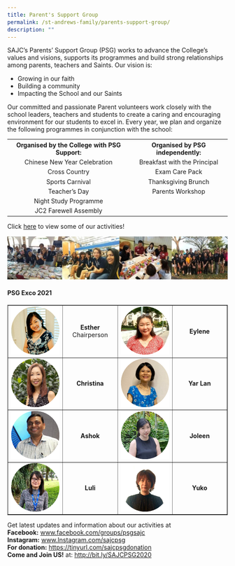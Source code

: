 ```yaml
---
title: Parent's Support Group
permalink: /st-andrews-family/parents-support-group/
description: ""
---
```

<p>SAJC&rsquo;s Parents&rsquo; Support Group (PSG) works to advance the College&rsquo;s values and visions, supports its programmes and build strong relationships among parents, teachers and Saints. Our vision is:</p>
<ul>
<li>Growing in our faith</li>
<li>Building a community</li>
<li>Impacting the School and our Saints</li>
</ul>
<p>Our committed and passionate Parent volunteers work closely with the school leaders, teachers and students to create a caring and encouraging environment for our students to excel in. Every year, we plan and organize the following programmes in conjunction with the school:</p>
<table>
<tbody>
<tr>
<th style="text-align: center;">Organised by the College with PSG Support:</th>
<th style="text-align: center;">Organised by PSG independently:</th>
</tr>
<tr>
<td style="text-align: center;">Chinese New Year Celebration</td>
<td style="text-align: center;">Breakfast with the Principal</td>
</tr>
<tr>
<td style="text-align: center;">Cross Country</td>
<td style="text-align: center;">Exam Care Pack</td>
</tr>
<tr>
<td style="text-align: center;">Sports Carnival</td>
<td style="text-align: center;">Thanksgiving Brunch</td>
</tr>
<tr>
<td style="text-align: center;">Teacher&rsquo;s Day</td>
<td style="text-align: center;">Parents Workshop</td>
</tr>
<tr>
<td style="text-align: center;">Night Study Programme</td>
</tr>
<tr>
<td style="text-align: center;">JC2 Farewell Assembly</td>
</tr>
</tbody>
</table>
<p>Click <a href="https://drive.google.com/file/d/11dBv3cuUKHxxs-saWlWEAZyCDc92rxKT/view?usp=sharing" target="_blank" rel="noopener">here</a>&nbsp;to view some of our activities!</p>
<img src="/images/psg.jpg">
<h4><strong>PSG Exco 2021</strong></h4>
<table style="border-collapse: collapse; width: 100%;" border="1">
<tbody>
<tr>
<td style="width: 25%;"><img src="/images/psg1.png"></td>
<td style="width: 25%; text-align: center;"><strong>Esther</strong><br />Chairperson</td>
<td style="width: 25%;"><img src="/images/psg2.png"></td>
<td style="width: 25%; text-align: center;"><strong>Eylene</strong></td>
</tr>
<tr>
<td style="width: 25%;"><img src="/images/psg3.png"></td>
<td style="width: 25%; text-align: center;"><strong>Christina</strong></td>
<td style="width: 25%;"><img src="/images/psg4.png"></td>
<td style="width: 25%; text-align: center;"><strong>Yar Lan</strong></td>
</tr>
<tr>
<td style="width: 25%;"><img src="/images/psg5.png"></td>
<td style="width: 25%; text-align: center;"><strong>Ashok</strong></td>
<td style="width: 25%;"><img src="/images/psg6.png"></td>
<td style="width: 25%; text-align: center;"><strong>Joleen</strong></td>
</tr>
<tr>
<td style="width: 25%;"><img src="/images/psg7.png"></td>
<td style="width: 25%; text-align: center;"><strong>Luli</strong></td>
<td style="width: 25%;"><img src="/images/psg8.png"></td>
<td style="width: 25%; text-align: center;"><strong>Yuko</strong></td>
</tr>
</tbody>
</table>
<p>Get latest updates and information about our activities at<br /><strong>Facebook:</strong>&nbsp;<a href="http://www.facebook.com/groups/psgsajc" target="_blank" rel="noopener">www.facebook.com/groups/psgsajc</a><br /><strong>Instagram:</strong>&nbsp;<a href="http://www.instagram.com/sajcpsg" target="_blank" rel="noopener">www.Instagram.com/sajcpsg</a><br /><strong>For donation:</strong>&nbsp;<a href="https://tinyurl.com/sajcpsgdonation" target="_blank" rel="noopener">https://tinyurl.com/sajcpsgdonation</a><br /><strong>Come and Join US!</strong>&nbsp;at:&nbsp;<a href="http://bit.ly/SAJCPSG2020" target="_blank" rel="noopener">http://bit.ly/SAJCPSG2020</a></p>